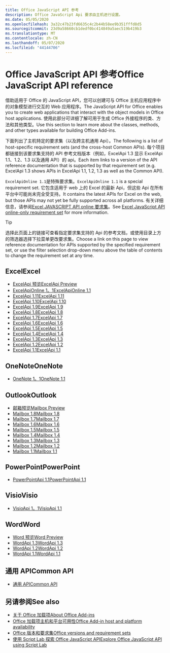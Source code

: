 ```yaml
---
title: Office JavaScript API 参考
description: Office JavaScript Api 要求由主机进行设置。
ms.date: 05/05/2020
ms.openlocfilehash: 3a32c47b23fd6635c4c2b44b58ee9b351fffd8d5
ms.sourcegitcommit: 23d9a58660cb1dedf0bc414849a5aec519b419b3
ms.translationtype: MT
ms.contentlocale: zh-CN
ms.lasthandoff: 05/07/2020
ms.locfileid: "44144706"
---
```

# <a name="office-javascript-api-reference"></a><span data-ttu-id="66b99-103">Office JavaScript API 参考</span><span class="sxs-lookup"><span data-stu-id="66b99-103">Office JavaScript API reference</span></span>

<span data-ttu-id="66b99-104">借助适用于 Office 的 JavaScript API，您可以创建可与 Office 主机应用程序中的对象模型进行交互的 Web 应用程序。</span><span class="sxs-lookup"><span data-stu-id="66b99-104">The JavaScript API for Office enables you to create web applications that interact with the object models in Office host applications.</span></span> <span data-ttu-id="66b99-105">使用此部分可详细了解可用于生成 Office 外接程序的类、方法和其他类型。</span><span class="sxs-lookup"><span data-stu-id="66b99-105">Use this section to learn more about the classes, methods, and other types available for building Office Add-ins.</span></span>

<span data-ttu-id="66b99-106">下面列出了主机特定的要求集（以及跨主机通用 Api）。</span><span class="sxs-lookup"><span data-stu-id="66b99-106">The following is a list of host-specific requirement sets (and the cross-host Common APIs).</span></span> <span data-ttu-id="66b99-107">每个项目都链接到该要求集支持的 API 参考文档版本（例如，ExcelApi 1.3 显示 ExcelApi 1.1、1.2、1.3 以及通用 API）的 api。</span><span class="sxs-lookup"><span data-stu-id="66b99-107">Each item links to a version of the API reference documentation that is supported by that requirement set (e.g. ExcelApi 1.3 shows APIs in ExcelApi 1.1, 1.2, 1.3 as well as the Common API).</span></span>

<span data-ttu-id="66b99-108">`ExcelApiOnline 1.1`是特殊要求集。</span><span class="sxs-lookup"><span data-stu-id="66b99-108">`ExcelApiOnline 1.1` is a special requirement set.</span></span> <span data-ttu-id="66b99-109">它包含适用于 web 上的 Excel 的最新 Api，但这些 Api 在所有平台中可能尚未完全受支持。</span><span class="sxs-lookup"><span data-stu-id="66b99-109">It contains the latest APIs for Excel on the web, but those APIs may not yet be fully supported across all platforms.</span></span> <span data-ttu-id="66b99-110">有关详细信息，请参阅[Excel JAVASCRIPT API online 要求集](/office/dev/add-ins/reference/requirement-sets/excel-api-online-requirement-set)。</span><span class="sxs-lookup"><span data-stu-id="66b99-110">See [Excel JavaScript API online-only requirement set](/office/dev/add-ins/reference/requirement-sets/excel-api-online-requirement-set) for more information.</span></span>

> [!TIP]
> <span data-ttu-id="66b99-111">选择此页面上的链接可查看指定要求集支持的 Api 的参考文档，或使用目录上方的筛选器选择下拉菜单更改要求集。</span><span class="sxs-lookup"><span data-stu-id="66b99-111">Choose a link on this page to view reference documentation for APIs supported by the specified requirement set, or use the filter selection drop-down menu above the table of contents to change the requirement set at any time.</span></span>

## <a name="excel"></a><span data-ttu-id="66b99-112">Excel</span><span class="sxs-lookup"><span data-stu-id="66b99-112">Excel</span></span>

- [<span data-ttu-id="66b99-113">ExcelApi 预览</span><span class="sxs-lookup"><span data-stu-id="66b99-113">ExcelApi Preview</span></span>](/javascript/api/excel?view=excel-js-preview)
- [<span data-ttu-id="66b99-114">ExcelApiOnline 1。1</span><span class="sxs-lookup"><span data-stu-id="66b99-114">ExcelApiOnline 1.1</span></span>](/javascript/api/excel?view=excel-js-online)
- [<span data-ttu-id="66b99-115">ExcelApi 1.11</span><span class="sxs-lookup"><span data-stu-id="66b99-115">ExcelApi 1.11</span></span>](/javascript/api/excel?view=excel-js-1.11)
- [<span data-ttu-id="66b99-116">ExcelApi 1.10</span><span class="sxs-lookup"><span data-stu-id="66b99-116">ExcelApi 1.10</span></span>](/javascript/api/excel?view=excel-js-1.10)
- [<span data-ttu-id="66b99-117">ExcelApi 1.9</span><span class="sxs-lookup"><span data-stu-id="66b99-117">ExcelApi 1.9</span></span>](/javascript/api/excel?view=excel-js-1.9)
- [<span data-ttu-id="66b99-118">ExcelApi 1.8</span><span class="sxs-lookup"><span data-stu-id="66b99-118">ExcelApi 1.8</span></span>](/javascript/api/excel?view=excel-js-1.8)
- [<span data-ttu-id="66b99-119">ExcelApi 1.7</span><span class="sxs-lookup"><span data-stu-id="66b99-119">ExcelApi 1.7</span></span>](/javascript/api/excel?view=excel-js-1.7)
- [<span data-ttu-id="66b99-120">ExcelApi 1.6</span><span class="sxs-lookup"><span data-stu-id="66b99-120">ExcelApi 1.6</span></span>](/javascript/api/excel?view=excel-js-1.6)
- [<span data-ttu-id="66b99-121">ExcelApi 1.5</span><span class="sxs-lookup"><span data-stu-id="66b99-121">ExcelApi 1.5</span></span>](/javascript/api/excel?view=excel-js-1.5)
- [<span data-ttu-id="66b99-122">ExcelApi 1.4</span><span class="sxs-lookup"><span data-stu-id="66b99-122">ExcelApi 1.4</span></span>](/javascript/api/excel?view=excel-js-1.4)
- [<span data-ttu-id="66b99-123">ExcelApi 1.3</span><span class="sxs-lookup"><span data-stu-id="66b99-123">ExcelApi 1.3</span></span>](/javascript/api/excel?view=excel-js-1.3)
- [<span data-ttu-id="66b99-124">ExcelApi 1.2</span><span class="sxs-lookup"><span data-stu-id="66b99-124">ExcelApi 1.2</span></span>](/javascript/api/excel?view=excel-js-1.2)
- [<span data-ttu-id="66b99-125">ExcelApi 1.1</span><span class="sxs-lookup"><span data-stu-id="66b99-125">ExcelApi 1.1</span></span>](/javascript/api/excel?view=excel-js-1.1)

## <a name="onenote"></a><span data-ttu-id="66b99-126">OneNote</span><span class="sxs-lookup"><span data-stu-id="66b99-126">OneNote</span></span>

- [<span data-ttu-id="66b99-127">OneNote 1。1</span><span class="sxs-lookup"><span data-stu-id="66b99-127">OneNote 1.1</span></span>](/javascript/api/onenote?view=onenote-js-1.1)

## <a name="outlook"></a><span data-ttu-id="66b99-128">Outlook</span><span class="sxs-lookup"><span data-stu-id="66b99-128">Outlook</span></span>

- [<span data-ttu-id="66b99-129">邮箱预览</span><span class="sxs-lookup"><span data-stu-id="66b99-129">Mailbox Preview</span></span>](/javascript/api/outlook?view=outlook-js-preview)
- [<span data-ttu-id="66b99-130">Mailbox 1.8</span><span class="sxs-lookup"><span data-stu-id="66b99-130">Mailbox 1.8</span></span>](/javascript/api/outlook?view=outlook-js-1.8)
- [<span data-ttu-id="66b99-131">Mailbox 1.7</span><span class="sxs-lookup"><span data-stu-id="66b99-131">Mailbox 1.7</span></span>](/javascript/api/outlook?view=outlook-js-1.7)
- [<span data-ttu-id="66b99-132">Mailbox 1.6</span><span class="sxs-lookup"><span data-stu-id="66b99-132">Mailbox 1.6</span></span>](/javascript/api/outlook?view=outlook-js-1.6)
- [<span data-ttu-id="66b99-133">Mailbox 1.5</span><span class="sxs-lookup"><span data-stu-id="66b99-133">Mailbox 1.5</span></span>](/javascript/api/outlook?view=outlook-js-1.5)
- [<span data-ttu-id="66b99-134">Mailbox 1.4</span><span class="sxs-lookup"><span data-stu-id="66b99-134">Mailbox 1.4</span></span>](/javascript/api/outlook?view=outlook-js-1.4)
- [<span data-ttu-id="66b99-135">Mailbox 1.3</span><span class="sxs-lookup"><span data-stu-id="66b99-135">Mailbox 1.3</span></span>](/javascript/api/outlook?view=outlook-js-1.3)
- [<span data-ttu-id="66b99-136">Mailbox 1.2</span><span class="sxs-lookup"><span data-stu-id="66b99-136">Mailbox 1.2</span></span>](/javascript/api/outlook?view=outlook-js-1.2)
- [<span data-ttu-id="66b99-137">Mailbox 1.1</span><span class="sxs-lookup"><span data-stu-id="66b99-137">Mailbox 1.1</span></span>](/javascript/api/outlook?view=outlook-js-1.1)

## <a name="powerpoint"></a><span data-ttu-id="66b99-138">PowerPoint</span><span class="sxs-lookup"><span data-stu-id="66b99-138">PowerPoint</span></span>

- [<span data-ttu-id="66b99-139">PowerPointApi 1.1</span><span class="sxs-lookup"><span data-stu-id="66b99-139">PowerPointApi 1.1</span></span>](/javascript/api/powerpoint?view=powerpoint-js-1.1)

## <a name="visio"></a><span data-ttu-id="66b99-140">Visio</span><span class="sxs-lookup"><span data-stu-id="66b99-140">Visio</span></span>

- [<span data-ttu-id="66b99-141">VisioApi 1。1</span><span class="sxs-lookup"><span data-stu-id="66b99-141">VisioApi 1.1</span></span>](/javascript/api/visio?view=visio-js-1.1)

## <a name="word"></a><span data-ttu-id="66b99-142">Word</span><span class="sxs-lookup"><span data-stu-id="66b99-142">Word</span></span>

- [<span data-ttu-id="66b99-143">Word 预览</span><span class="sxs-lookup"><span data-stu-id="66b99-143">Word Preview</span></span>](/javascript/api/word?view=word-js-preview)
- [<span data-ttu-id="66b99-144">WordApi 1.3</span><span class="sxs-lookup"><span data-stu-id="66b99-144">WordApi 1.3</span></span>](/javascript/api/word?view=word-js-1.3)
- [<span data-ttu-id="66b99-145">WordApi 1.2</span><span class="sxs-lookup"><span data-stu-id="66b99-145">WordApi 1.2</span></span>](/javascript/api/word?view=word-js-1.2)
- [<span data-ttu-id="66b99-146">WordApi 1.1</span><span class="sxs-lookup"><span data-stu-id="66b99-146">WordApi 1.1</span></span>](/javascript/api/word?view=word-js-1.1)

## <a name="common-api"></a><span data-ttu-id="66b99-147">通用 API</span><span class="sxs-lookup"><span data-stu-id="66b99-147">Common API</span></span>

- [<span data-ttu-id="66b99-148">通用 API</span><span class="sxs-lookup"><span data-stu-id="66b99-148">Common API</span></span>](/javascript/api/office?view=common-js)

## <a name="see-also"></a><span data-ttu-id="66b99-149">另请参阅</span><span class="sxs-lookup"><span data-stu-id="66b99-149">See also</span></span>

- [<span data-ttu-id="66b99-150">关于 Office 加载项</span><span class="sxs-lookup"><span data-stu-id="66b99-150">About Office Add-ins</span></span>](/office/dev/add-ins/overview)
- [<span data-ttu-id="66b99-151">Office 加载项主机和平台可用性</span><span class="sxs-lookup"><span data-stu-id="66b99-151">Office Add-in host and platform availability</span></span>](/office/dev/add-ins/overview/office-add-in-availability)
- [<span data-ttu-id="66b99-152">Office 版本和要求集</span><span class="sxs-lookup"><span data-stu-id="66b99-152">Office versions and requirement sets</span></span>](/office/dev/add-ins/develop/office-versions-and-requirement-sets)
- [<span data-ttu-id="66b99-153">使用 Script Lab 探索 Office JavaScript API</span><span class="sxs-lookup"><span data-stu-id="66b99-153">Explore Office JavaScript API using Script Lab</span></span>](/office/dev/add-ins/overview/explore-with-script-lab)
